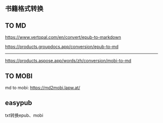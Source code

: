 ## 书籍格式转换

## TO MD

https://www.vertopal.com/en/convert/epub-to-markdown

https://products.groupdocs.app/conversion/epub-to-md

---

https://products.aspose.app/words/zh/conversion/mobi-to-md

## TO MOBI

md to mobi: https://md2mobi.lapw.at/

## easypub

txt转换epub、mobi